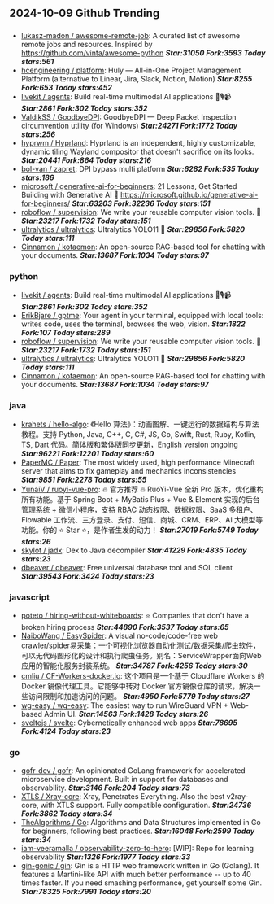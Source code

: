 ## 2024-10-09 Github Trending

### 
* [lukasz-madon / awesome-remote-job](https://github.com/lukasz-madon/awesome-remote-job): A curated list of awesome remote jobs and resources. Inspired by https://github.com/vinta/awesome-python ***Star:31050 Fork:3593 Today stars:561***
* [hcengineering / platform](https://github.com/hcengineering/platform): Huly — All-in-One Project Management Platform (alternative to Linear, Jira, Slack, Notion, Motion) ***Star:8255 Fork:653 Today stars:452***
* [livekit / agents](https://github.com/livekit/agents): Build real-time multimodal AI applications 🤖🎙️📹 ***Star:2861 Fork:302 Today stars:352***
* [ValdikSS / GoodbyeDPI](https://github.com/ValdikSS/GoodbyeDPI): GoodbyeDPI — Deep Packet Inspection circumvention utility (for Windows) ***Star:24271 Fork:1772 Today stars:256***
* [hyprwm / Hyprland](https://github.com/hyprwm/Hyprland): Hyprland is an independent, highly customizable, dynamic tiling Wayland compositor that doesn't sacrifice on its looks. ***Star:20441 Fork:864 Today stars:216***
* [bol-van / zapret](https://github.com/bol-van/zapret): DPI bypass multi platform ***Star:6282 Fork:535 Today stars:186***
* [microsoft / generative-ai-for-beginners](https://github.com/microsoft/generative-ai-for-beginners): 21 Lessons, Get Started Building with Generative AI 🔗 https://microsoft.github.io/generative-ai-for-beginners/ ***Star:63203 Fork:32236 Today stars:151***
* [roboflow / supervision](https://github.com/roboflow/supervision): We write your reusable computer vision tools. 💜 ***Star:23217 Fork:1732 Today stars:151***
* [ultralytics / ultralytics](https://github.com/ultralytics/ultralytics): Ultralytics YOLO11 🚀 ***Star:29856 Fork:5820 Today stars:111***
* [Cinnamon / kotaemon](https://github.com/Cinnamon/kotaemon): An open-source RAG-based tool for chatting with your documents. ***Star:13687 Fork:1034 Today stars:97***

### python
* [livekit / agents](https://github.com/livekit/agents): Build real-time multimodal AI applications 🤖🎙️📹 ***Star:2861 Fork:302 Today stars:352***
* [ErikBjare / gptme](https://github.com/ErikBjare/gptme): Your agent in your terminal, equipped with local tools: writes code, uses the terminal, browses the web, vision. ***Star:1822 Fork:107 Today stars:289***
* [roboflow / supervision](https://github.com/roboflow/supervision): We write your reusable computer vision tools. 💜 ***Star:23217 Fork:1732 Today stars:151***
* [ultralytics / ultralytics](https://github.com/ultralytics/ultralytics): Ultralytics YOLO11 🚀 ***Star:29856 Fork:5820 Today stars:111***
* [Cinnamon / kotaemon](https://github.com/Cinnamon/kotaemon): An open-source RAG-based tool for chatting with your documents. ***Star:13687 Fork:1034 Today stars:97***

### java
* [krahets / hello-algo](https://github.com/krahets/hello-algo): 《Hello 算法》：动画图解、一键运行的数据结构与算法教程。支持 Python, Java, C++, C, C#, JS, Go, Swift, Rust, Ruby, Kotlin, TS, Dart 代码。简体版和繁体版同步更新，English version ongoing ***Star:96221 Fork:12201 Today stars:60***
* [PaperMC / Paper](https://github.com/PaperMC/Paper): The most widely used, high performance Minecraft server that aims to fix gameplay and mechanics inconsistencies ***Star:9851 Fork:2278 Today stars:55***
* [YunaiV / ruoyi-vue-pro](https://github.com/YunaiV/ruoyi-vue-pro): 🔥 官方推荐 🔥 RuoYi-Vue 全新 Pro 版本，优化重构所有功能。基于 Spring Boot + MyBatis Plus + Vue & Element 实现的后台管理系统 + 微信小程序，支持 RBAC 动态权限、数据权限、SaaS 多租户、Flowable 工作流、三方登录、支付、短信、商城、CRM、ERP、AI 大模型等功能。你的 ⭐️ Star ⭐️，是作者生发的动力！ ***Star:27019 Fork:5749 Today stars:26***
* [skylot / jadx](https://github.com/skylot/jadx): Dex to Java decompiler ***Star:41229 Fork:4835 Today stars:23***
* [dbeaver / dbeaver](https://github.com/dbeaver/dbeaver): Free universal database tool and SQL client ***Star:39543 Fork:3424 Today stars:23***

### javascript
* [poteto / hiring-without-whiteboards](https://github.com/poteto/hiring-without-whiteboards): ⭐️ Companies that don't have a broken hiring process ***Star:44890 Fork:3537 Today stars:65***
* [NaiboWang / EasySpider](https://github.com/NaiboWang/EasySpider): A visual no-code/code-free web crawler/spider易采集：一个可视化浏览器自动化测试/数据采集/爬虫软件，可以无代码图形化的设计和执行爬虫任务。别名：ServiceWrapper面向Web应用的智能化服务封装系统。 ***Star:34787 Fork:4256 Today stars:30***
* [cmliu / CF-Workers-docker.io](https://github.com/cmliu/CF-Workers-docker.io): 这个项目是一个基于 Cloudflare Workers 的 Docker 镜像代理工具。它能够中转对 Docker 官方镜像仓库的请求，解决一些访问限制和加速访问的问题。 ***Star:4950 Fork:5779 Today stars:27***
* [wg-easy / wg-easy](https://github.com/wg-easy/wg-easy): The easiest way to run WireGuard VPN + Web-based Admin UI. ***Star:14563 Fork:1428 Today stars:26***
* [sveltejs / svelte](https://github.com/sveltejs/svelte): Cybernetically enhanced web apps ***Star:78695 Fork:4124 Today stars:23***

### go
* [gofr-dev / gofr](https://github.com/gofr-dev/gofr): An opinionated GoLang framework for accelerated microservice development. Built in support for databases and observability. ***Star:3146 Fork:204 Today stars:73***
* [XTLS / Xray-core](https://github.com/XTLS/Xray-core): Xray, Penetrates Everything. Also the best v2ray-core, with XTLS support. Fully compatible configuration. ***Star:24736 Fork:3862 Today stars:34***
* [TheAlgorithms / Go](https://github.com/TheAlgorithms/Go): Algorithms and Data Structures implemented in Go for beginners, following best practices. ***Star:16048 Fork:2599 Today stars:34***
* [iam-veeramalla / observability-zero-to-hero](https://github.com/iam-veeramalla/observability-zero-to-hero): [WIP]: Repo for learning observability ***Star:1326 Fork:1977 Today stars:33***
* [gin-gonic / gin](https://github.com/gin-gonic/gin): Gin is a HTTP web framework written in Go (Golang). It features a Martini-like API with much better performance -- up to 40 times faster. If you need smashing performance, get yourself some Gin. ***Star:78325 Fork:7991 Today stars:20***

